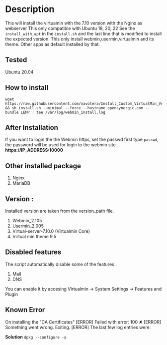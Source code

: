 # Description 
This will install the virtuamin with the 7.10 version with the Nginx as webserver
This only compatible with Ubuntu 18, 20, 22
See the `install_with_apt` in the `install.sh` and the last line that is modified to install the expected version.
This only install webmin,usermin,virtualmin and its theme. Other apps as default installed by that. 

## Tested 
Ubuntu 20.04


## How to install 

```
wget https://raw.githubusercontent.com/navotera/Install_Custom_VirtualMin_Version/master/install.sh && sh install.sh --minimal --force --hostname opensynergic.com --bundle LEMP | tee /var/log/webmin_install.log
```


## After Installation 
If you want to login the the Webmin https, set the passwd first 
type `passwd`, the password will be used for login to the webmin site 
**https://IP_ADDRESS:10000**


## Other installed package 
1. Nginx 
2. MariaDB



## Version : 
Installed version are taken from the version_path file. 
1. Webmin_2.105
2. Usermin_2.005
3. Virtual-server-7.10.0 (Virtualmin Core)
4. Virtual min theme 9.5


## Disabled features

The script automatically disable some of the features : 
1. Mail 
2. DNS 
   
You can enable it by accesing Virtualmin -> System Settings -> Features and Plugin



## Known Error 
On installing the "CA Certificates" 
 [ERROR] Failed with error: 100
 ✘
[ERROR] Something went wrong. Exiting.
[ERROR] The last few log entries were:

**Solution** 
`dpkg --configure -a`
